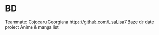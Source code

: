 # BD
Teammate: Cojocaru Georgiana https://github.com/LisaLisa7
Baze de date proiect
Anime & manga list
